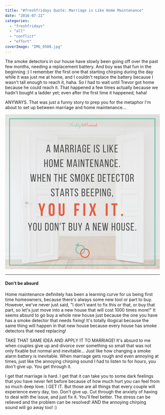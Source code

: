 ```yaml
---
title: "#freshfridays Quote: Marriage is Like Home Maintenance"
date: "2016-07-22"
categories: 
  - "freshfridays"
  - "all"
  - "conflict"
  - "effort"
coverImage: "IMG_0588.jpg"
---
```


The smoke detectors in our house have slowly been going off over the past few months, needing a replacement battery. And boy was that fun in the beginning :) I remember the first one that starting chirping during the day while it was just me at home, and I couldn't replace the battery because I wasn't tall enough to reach it, haha. So I had to wait until Trevor got home because he could reach it. That happened a few times actually because we hadn't bought a ladder yet; even after the first time it happened, haha!

ANYWAYS. That was just a funny story to prep you for the metaphor I'm about to set up between marriage and home maintenance...

![fixing the smoke detector, the smoke detector, object lessons in marriage, marriage lessons, marriage metaphors, metaphors in marriage, marriage quotes, quotes in marriage, a marriage is like a house, a marriage is like, smoke detectors in marriage, fixing your marriage, don't give up in marriage, not giving up in marriage, marriage advice, marriage help, relationship education, relationship advice, newlywed advice, issues in marriage, struggles in marriage quotes](/images/home-maintenance-fix-it-quote.png)

* * *

#### Don't be absurd

Home maintenance definitely has been a learning curve for us being first time homeowners, because there's always some new tool or part to buy. However, we've never just said, "I don't want to fix this or that, or buy that part, so let's just move into a new house that will cost 1000 times more!" It seems absurd to go buy a whole new house just because the one you have has a smoke detector that needs fixing! It's totally illogical because the same thing will happen in that new house because every house has smoke detectors that need replacing!

TAKE THAT SAME IDEA AND APPLY IT TO MARRIAGE! It's absurd to me when couples give up and divorce over something so small that was not only fixable but normal and inevitable... Just like how changing a smoke alarm battery is inevitable. When marriage gets rough and even annoying at times, just like the annoying chirping sound I had to listen to for hours, you don't give up. You get through it.

I get that marriage is hard. I get that it can take you to some dark feelings that you have never felt before because of how much hurt you can feel from so much deep love. I GET IT. But those are all things that every couple will experience every day, too. Don't give up. Cut through the anxiety of having to deal with the issue, and just fix it. You'll feel better. The stress can be relieved and the problem can be resolved! AND the annoying chirping sound will go away too! :)
